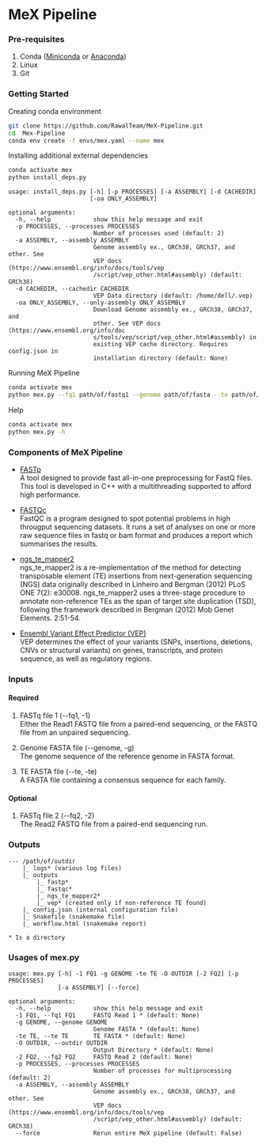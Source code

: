 # MeX Pipeline

### Pre-requisites
1. Conda (<a href="https://docs.conda.io/en/latest/miniconda.html">Miniconda</a> or <a href="https://www.anaconda.com/products/individual">Anaconda</a>)
2. Linux
3. Git

### Getting Started
Creating conda environment
```bash
git clone https://github.com/RawalTeam/MeX-Pipeline.git
cd  Mex-Pipeline
conda env create -f envs/mex.yaml --name mex
```

Installing additional external dependencies
```bash
conda activate mex
python install_deps.py
```

```
usage: install_deps.py [-h] [-p PROCESSES] [-a ASSEMBLY] [-d CACHEDIR]
                       [-oa ONLY_ASSEMBLY]

optional arguments:
  -h, --help            show this help message and exit
  -p PROCESSES, --processes PROCESSES
                        Number of processes used (default: 2)
  -a ASSEMBLY, --assembly ASSEMBLY
                        Genome assembly ex., GRCh38, GRCh37, and other. See
                        VEP docs (https://www.ensembl.org/info/docs/tools/vep
                        /script/vep_other.html#assembly) (default: GRCh38)
  -d CACHEDIR, --cachedir CACHEDIR
                        VEP Data directory (default: /home/dell/.vep)
  -oa ONLY_ASSEMBLY, --only-assembly ONLY_ASSEMBLY
                        Download Genome assembly ex., GRCh38, GRCh37, and
                        other. See VEP docs (https://www.ensembl.org/info/doc
                        s/tools/vep/script/vep_other.html#assembly) in
                        existing VEP cache directory. Requires config.json in
                        installation directory (default: None)

```

Running MeX Pipeline
```bash
conda activate mex
python mex.py --fq1 path/of/fastq1 --genome path/of/fasta --te path/of/fasta --outdir path/of/output_folder -p 2
```

Help
```bash
conda activate mex
python mex.py -h
```

### Components of MeX Pipeline
* <a href="https://github.com/OpenGene/fastp">FASTp</a>\
A tool designed to provide fast all-in-one preprocessing for FastQ files. This tool is developed in C++ with a multithreading supported to afford high performance.

* <a href="https://github.com/s-andrews/FastQC">FASTQc</a>\
FastQC is a program designed to spot potential problems in high througput sequencing datasets. It runs a set of analyses on one or more raw sequence files in fastq or bam format and produces a report which summarises the results.

* <a href="https://github.com/bergmanlab/ngs_te_mapper2">ngs_te_mapper2</a>\
ngs_te_mapper2 is a re-implementation of the method for detecting transposable element (TE) insertions from next-generation sequencing (NGS) data originally described in Linheiro and Bergman (2012) PLoS ONE 7(2): e30008. ngs_te_mapper2 uses a three-stage procedure to annotate non-reference TEs as the span of target site duplication (TSD), following the framework described in Bergman (2012) Mob Genet Elements. 2:51-54.
  
* <a href="https://www.ensembl.org/vep">Ensembl Variant Effect Predictor (VEP)</a>\
VEP determines the effect of your variants (SNPs, insertions, deletions, CNVs or structural variants) on genes, transcripts, and protein sequence, as well as regulatory regions.

### Inputs
#### Required
1. FASTq file 1 (--fq1, -1)\
Either the Read1 FASTQ file from a paired-end sequencing, or the FASTQ file from an unpaired sequencing.
   
2. Genome FASTA file (--genome, -g)\
The genome sequence of the reference genome in FASTA format.

3. TE FASTA file (--te, -te)\
A FASTA file containing a consensus sequence for each family.
   
#### Optional
1. FASTq file 2 (--fq2, -2)\
The Read2 FASTQ file from a paired-end sequencing run.
   
### Outputs
    --- /path/of/outdir
        |_ logs* (various log files)
        |_ outputs
            |_ fastp*
            |_ fastqc*
            |_ ngs_te_mapper2*
            |_ vep* (created only if non-reference TE found)
        |_ config.json (internal configuration file)
        |_ Snakefile (snakemake file)
        |_ workflow.html (snakemake report)
    
    * Is a directory

### Usages of mex.py
```
usage: mex.py [-h] -1 FQ1 -g GENOME -te TE -O OUTDIR [-2 FQ2] [-p PROCESSES]
              [-a ASSEMBLY] [--force]

optional arguments:
  -h, --help            show this help message and exit
  -1 FQ1, --fq1 FQ1     FASTQ Read 1 * (default: None)
  -g GENOME, --genome GENOME
                        Genome FASTA * (default: None)
  -te TE, --te TE       TE FASTA * (default: None)
  -O OUTDIR, --outdir OUTDIR
                        Output Directory * (default: None)
  -2 FQ2, --fq2 FQ2     FASTQ Read 2 (default: None)
  -p PROCESSES, --processes PROCESSES
                        Number of processes for multiprocessing (default: 2)
  -a ASSEMBLY, --assembly ASSEMBLY
                        Genome assembly ex., GRCh38, GRCh37, and other. See
                        VEP docs (https://www.ensembl.org/info/docs/tools/vep
                        /script/vep_other.html#assembly) (default: GRCh38)
  --force               Rerun entire MeX pipeline (default: False)

```